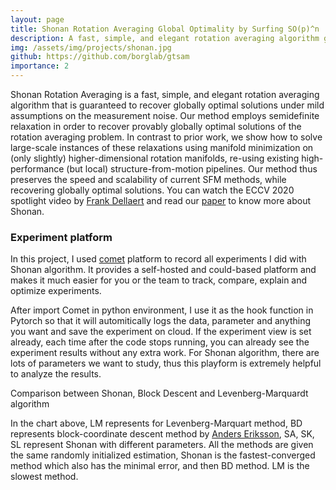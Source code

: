 ```yaml
---
layout: page
title: Shonan Rotation Averaging Global Optimality by Surfing SO(p)^n
description: A fast, simple, and elegant rotation averaging algorithm guaranteed to recover globally optimal solutions under mild assumptions on the measurement noise.
img: /assets/img/projects/shonan.jpg
github: https://github.com/borglab/gtsam
importance: 2
---
```


Shonan Rotation Averaging is a fast, simple, and elegant rotation averaging algorithm that is guaranteed to recover globally optimal solutions under mild assumptions on the measurement noise. Our method employs semidefinite relaxation in order to recover provably globally optimal solutions of the rotation averaging problem. In contrast to prior work, we show how to solve large-scale instances of these relaxations using manifold minimization on (only slightly) higher-dimensional rotation manifolds, re-using existing high-performance (but local) structure-from-motion pipelines. Our method thus preserves the speed and scalability of current SFM methods, while recovering globally optimal solutions. You can watch the ECCV 2020 spotlight video by <a href="https://dellaert.github.io/ShonanAveraging/">Frank Dellaert</a> and read our <a href="https://arxiv.org/abs/2008.02737">paper</a> to know more about Shonan.

### Experiment platform

In this project, I used <a href="https://www.comet.ml/site/">comet</a> platform to record all experiments I did with Shonan algorithm. It provides a self-hosted and could-based platform and makes it much easier for you or the team to track, compare, explain and optimize experiments.

<p>
After import Comet in python environment, I use it as the hook function in Pytorch so that it will automitically logs the data, parameter and anything you want and save the experiment on cloud. If the experiment view is set already, each time after the code stops running, you can already see the experiment results without any extra work. For Shonan algorithm, there are lots of parameters we want to study, thus this playform is extremely helpful to analyze the results. 
</p>

<div class="row">
    <div class="col-sm mt-3 mt-md-0">
        <img class="img-fluid rounded mx-auto d-block" src="{{ '/assets/img/projects/shonan.jpg' | relative_url }}" alt="" title="example image"/>
    </div>
</div>
<div class="caption">
    Comparison between Shonan, Block Descent and Levenberg-Marquardt algorithm
</div>

In the chart above, LM represents for Levenberg-Marquart method, BD represents block-coordinate descent method by <a href="https://openaccess.thecvf.com/content_cvpr_2018/papers/Eriksson_Rotation_Averaging_and_CVPR_2018_paper.pdf">Anders Eriksson</a>, SA, SK, SL represent Shonan with different parameters. All the methods are given the same randomly initialized estimation, Shonan is the fastest-converged method which also has the minimal error, and then BD method. LM is the slowest method.




